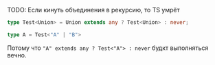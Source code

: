 TODO: Если кинуть объединения в рекурсию, то TS умрёт

```ts
type Test<Union> = Union extends any ? Test<Union> : never;

type A = Test<"A" | "B">
```

Потому что `"A" extends any ? Test<"A"> : never` будкт выполняться вечно.
